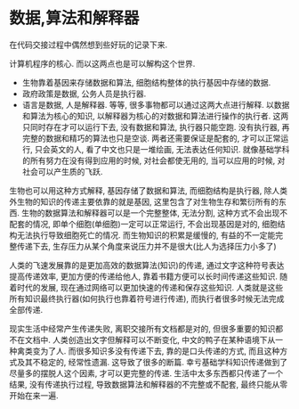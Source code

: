 # 数据,算法和解释器

在代码交接过程中偶然想到些好玩的记录下来.

计算机程序的核心. 而以这两点也是可以解构这个世界.
* 生物靠着基因来存储数据和算法, 细胞结构整体的执行基因中存储的数据.
* 政府政策是数据, 公务人员是执行器.
* 语言是数据, 人是解释器.
等等, 很多事物都可以通过这两大点进行解释. 以数据和算法为核心的知识, 以解释器为核心的对数据和算法进行操作的执行者. 这两只同时存在才可以运行下去, 没有数据和算法, 执行器只能空跑. 没有执行器, 再完整的数据和精巧的算法也只是空谈. 两者还需要保证是配套的, 才可以正常运行, 只会英文的人, 看了中文也只是一堆绘画, 无法表达任何知识. 就像基础学科的所有努力在没有得到应用的时候, 对社会都使无用的, 当可以应用的时候, 对社会可以产生质的飞跃.

生物也可以用这种方式解释, 基因存储了数据和算法, 而细胞结构是执行器, 除人类外生物的知识的传递主要依靠的就是基因, 这里包含了对生物生存和繁衍所有的东西. 生物的数据算法和解释器可以是一个完整整体, 无法分割, 这种方式不会出现不配套的情况, 即单个细胞\(单细胞\)一定可以正常运行, 不会出现基因是对的, 细胞结构无法执行导致细胞死亡的情况. 而生物知识的积累是缓慢的, 有益的不一定能完整传递下去, 生存压力从某个角度来说压力并不是很大\(比人为选择压力小多了\)

人类的飞速发展靠的是更加高效的数据算法\(知识\)的传递, 通过文字这种符号表达提高传递效率, 更加方便的传递给他人, 靠着书籍方便可以长时间传递这些知识. 随着时代的发展, 现在通过网络可以更加快速的传递和保存这些知识. 人类就是这些所有知识最终执行器\(如何执行也靠着符号进行传递\), 而执行者很多时候无法完成全部传递.

现实生活中经常产生传递失败, 离职交接所有文档都是对的, 但很多重要的知识都不在文档中. 人类创造出文字但解释可以不断变化, 中文的鸭子在某种语境下从一种禽类变为了人. 而很多知识多没有传递下去, 靠的是口头传递的方式, 而且这种方式及其不稳定的, 经常性遗漏. 这导致了很多的断篇. 幸亏基础学科知识传递做到了尽量多的摆脱人这个因素, 才可以更完整的传递. 生活中太多东西都只传递了一个结果, 没有传递执行过程, 导致数据算法和解释器的不完整或不配套, 最终只能从零开始在来一遍.
